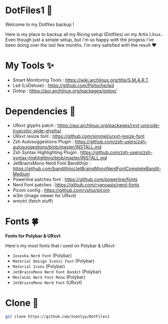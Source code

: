 

# DotFiles1 🌻 

Welcome to my Dotfiles backup !


Here is my place to backup all my Ricing setup (Dotfiles) on my Artix Linux.. Even though just a simple setup, but i'm so happy with the progess i've been doing over the last few months. I'm very satisfied with the result ❤️

# My Tools ✨

* Smart Monitoring Tools : https://wiki.archlinux.org/title/S.M.A.R.T.
* Lsd (LsDeluxe) : https://github.com/Peltoche/lsd
* Gotop : https://aur.archlinux.org/packages/gotop/

# Dependencies 💌 

* URxvt glyphs patch : https://aur.archlinux.org/packages/rxvt-unicode-truecolor-wide-glyphs/
* URxvt resize font : https://github.com/simmel/urxvt-resize-font
* Zsh Autosuggestions Plugin : https://github.com/zsh-users/zsh-autosuggestions/blob/master/INSTALL.md
* Zsh Syntax Highlighting Plugin : https://github.com/zsh-users/zsh-syntax-highlighting/blob/master/INSTALL.md
* JetBrainsMono Nerd Font Bandithijo : https://github.com/bandithijo/JetBrainsMonoNerdFontCompleteBandit-Medium 
* Powerline patches font : https://github.com/powerline/fonts
* Nerd Font patches : https://github.com/ryanoasis/nerd-fonts
* Picom config : https://github.com/yshui/picom
* w3m (image viewer for URxvt)
* wmctrl (fetch stuff)

# Fonts 🍀
<b>Fonts for Polybar & URxvt</b> 


Here's my most fonts that i used on Polybar & URxvt


 * `Iosevka Nerd Font` (Polybar)
 * `Material Design Iconic Font` (Polybar)
 * `Material Icons` (Polybar)
 * `JetBrainsMono Nerd Font Bandit` (Polybar)
 * `MesloLGL Nerd Font Mono` (Polybar)
 * `JetBrainsMono Nerd Font` (URxvt)

# Clone 🌼
``` sh
git clone https://github.com/1nonlyy/DotFiles1

```















 
